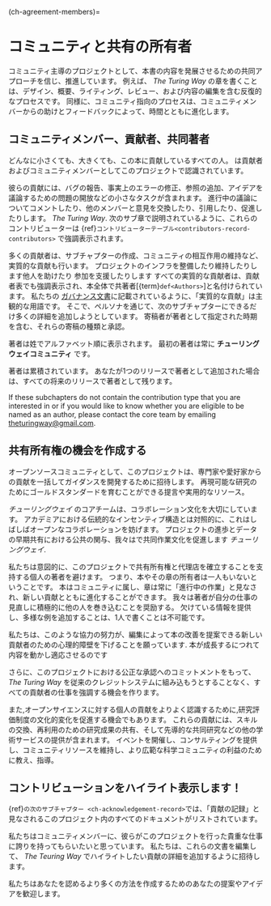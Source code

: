 (ch-agreement-members)=
# コミュニティと共有の所有者

コミュニティ主導のプロジェクトとして、本書の内容を発展させるための共同アプローチを信じ、推進しています。 例えば、 _The Turing Way_ の章を書くことは、デザイン、概要、ライティング、レビュー、および内容の編集を含む反復的なプロセスです。 同様に、コミュニティ指向のプロセスは、コミュニティメンバーからの助けとフィードバックによって、時間とともに進化します。

## コミュニティメンバー、貢献者、共同著者

どんなに小さくても、大きくても、この本に貢献しているすべての人。 は貢献者およびコミュニティメンバーとしてこのプロジェクトで認識されています。

彼らの貢献には、バグの報告、事実上のエラーの修正、参照の追加、アイデアを議論するための問題の開放などの小さなタスクが含まれます。 進行中の議論についてコメントしたり、他のメンバーと意見を交換したり、引用したり、促進したりします。 _The Turing Way_. 次のサブ章で説明されているように、これらのコントリビューターは {ref}`コントリビューターテーブル<contributors-record-contributors>` で強調表示されます。

多くの貢献者は、サブチャプターの作成、コミュニティの相互作用の維持など、実質的な貢献も行います。 プロジェクトのインフラを整備したり維持したりします他人を助けたり 参加を支援したりします すべての実質的な貢献者は、貢献者表でも強調表示され、本全体で共著者[{term}`def<Authors>`]と名付けられています。 私たちの [ガバナンス文書](https://github.com/alan-turing-institute/the-turing-way/blob/main/GOVERNANCE.md)に記載されているように、「実質的な貢献」は主観的な用語です。 そこで、ペルソナを通じて、次のサブチャプターにできるだけ多くの詳細を追加しようとしています。 寄稿者が著者として指定された時期を含む、それらの寄稿の種類と承認。

著者は姓でアルファベット順に表示されます。 最初の著者は常に **チューリングウェイコミュニティ** です。

著者は累積されています。 あなたが1つのリリースで著者として追加された場合は、すべての将来のリリースで著者として残ります。

If these subchapters do not contain the contribution type that you are interested in or if you would like to know whether you are eligible to be named as an author, please contact the core team by emailing [theturingway@gmail.com](mailto:theturingway@gmail.com).

## 共有所有権の機会を作成する

オープンソースコミュニティとして、このプロジェクトは、専門家や愛好家からの貢献を一括してガイダンスを開発するために招待します。 再現可能な研究のためにゴールドスタンダードを育むことができる提言や実用的なリソース。

_チューリングウェイ_ のコアチームは、コラボレーション文化を大切にしています。 アカデミアにおける伝統的なインセンティブ構造とは対照的に、これはしばしばオープンなコラボレーションを妨げます。 プロジェクトの進歩とデータの早期共有における公共の関与、我々はで共同作業文化を促進します _チューリングウェイ_.

私たちは意図的に、このプロジェクトで共有所有権と代理店を確立することを支持する個人の著者を避けます。 つまり、本やその章の所有者は一人もいないということです。 本はコミュニティに属し、章は常に「進行中の作業」と見なされ、新しい貢献とともに進化することができます。 我々は著者が自分の仕事の見直しに積極的に他の人を巻き込むことを奨励する。 欠けている情報を提供し、多様な例を追加することは、1人で書くことは不可能です。

私たちは、このような協力の努力が、編集によって本の改善を提案できる新しい貢献者のための心理的障壁を下げることを願っています. 本が成長するにつれて内容を動かし適応させるのです

さらに、このプロジェクトにおける公正な承認へのコミットメントをもって、 _The Turing Way_ を従来のクレジットシステムに組み込もうとすることなく、すべての貢献者の仕事を強調する機会を作ります。

また,オープンサイエンスに対する個人の貢献をよりよく認識するために,研究評価制度の文化的変化を促進する機会でもあります。 これらの貢献には、スキルの交換、再利用のための研究成果の共有、そして先導的な共同研究などの他の学術サービスの提供が含まれます。 イベントを開催し、コンサルティングを提供し、コミュニティリソースを維持し、より広範な科学コミュニティの利益のために教え、指導。

## コントリビューションをハイライト表示します！

{ref}`の次のサブチャプター <ch-acknowledgement-record>`では、「貢献の記録」と見なされるこのプロジェクト内のすべてのドキュメントがリストされています。

私たちはコミュニティメンバーに、彼らがこのプロジェクトを行った貴重な仕事に誇りを持ってもらいたいと思っています。 私たちは、これらの文書を編集して、 _The Teuring Way_ でハイライトしたい貢献の詳細を追加するように招待します。

私たちはあなたを認めるより多くの方法を作成するためのあなたの提案やアイデアを歓迎します。
